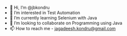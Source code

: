 - 👋 Hi, I’m @jbkondru
- 👀 I’m interested in Test Automation
- 🌱 I’m currently learning Selenium with Java
- 💞️ I’m looking to collaborate on Programming using Java 
- 📫 How to reach me - jagadeesh.kondru@gmail.com

<!---
jbkondru/jbkondru is a ✨ special ✨ repository because its `README.md` (this file) appears on your GitHub profile.
You can click the Preview link to take a look at your changes.
--->
